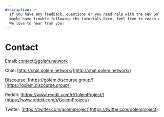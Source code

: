 ```yaml
---
description: >-
  If you have any feedback, questions or you need help with the new Golem. Or
  maybe have trouble following the tutorials here, feel free to reach out to us!
  We love to hear from you!
---
```


# Contact

Email: [contact@golem.network](mailto:contact@golem.network)

Chat: [http://chat.golem.network/](http://chat.golem.network/)

Discourse: [https://golem.discourse.group/](https://golem.discourse.group/)

Reddit: [https://www.reddit.com/r/GolemProject/](https://www.reddit.com/r/GolemProject/)

Twitter: [https://twitter.com/golemproject](https://twitter.com/golemproject)

